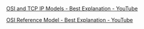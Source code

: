

 [OSI and TCP IP Models - Best Explanation - YouTube](https://www.youtube.com/watch?v=3b_TAYtzuho) 

 [OSI Reference Model - Best Explanation - YouTube](https://www.youtube.com/watch?v=eKHCH6rw0As) 
